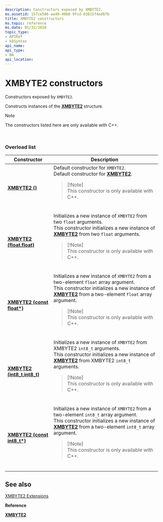 ```yaml
---
description: Constructors exposed by XMBYTE2.
ms.assetid: 157ce586-aa49-49b8-9fcd-03815f4ed67b
title: XMBYTE2 constructors
ms.topic: reference
ms.date: 05/31/2018
topic_type: 
- APIRef
- kbSyntax
api_name: 
api_type: 
- NA
api_location: 
---
```


# XMBYTE2 constructors

Constructors exposed by `XMBYTE2`.

Constructs instances of the [**XMBYTE2**](/windows/desktop/api/DirectXPackedVector/ns-directxpackedvector-xmbyte2) structure.

> [!Note]  
> The constructors listed here are only available with C++.

 

### Overload list




| Constructor | Description | 
|-------------|-------------|
| <a href="/windows/desktop/api/directxpackedvector/nf-directxpackedvector-xmbyte2-xmbyte2(constfloat)"><strong>XMBYTE2 ()</strong></a> | Default constructor for <code>XMBYTE2</code>.<br /> Default constructor for <a href="/windows/desktop/api/DirectXPackedVector/ns-directxpackedvector-xmbyte2"><strong>XMBYTE2</strong></a>.<br /><blockquote>[!Note]<br />This constructor is only available with C++.</blockquote><br /> | 
| <a href="/windows/desktop/api/directxpackedvector/nf-directxpackedvector-xmbyte2-xmbyte2(float_float)"><strong>XMBYTE2 (float,float)</strong></a> | Initializes a new instance of <code>XMBYTE2</code> from two <code>float</code> arguments.<br /> This constructor initializes a new instance of <a href="/windows/desktop/api/DirectXPackedVector/ns-directxpackedvector-xmbyte2"><strong>XMBYTE2</strong></a> from two <code>float</code> arguments.<br /><blockquote>[!Note]<br />This constructor is only available with C++.</blockquote><br /> | 
| <a href="/windows/desktop/api/directxpackedvector/nf-directxpackedvector-xmbyte2-xmbyte2(constfloat)"><strong>XMBYTE2 (const float*)</strong></a> | Initializes a new instance of <code>XMBYTE2</code> from a two-element <code>float</code> array argument.<br /> This constructor initializes a new instance of <a href="/windows/desktop/api/DirectXPackedVector/ns-directxpackedvector-xmbyte2"><strong>XMBYTE2</strong></a> from a two-element <code>float</code> array argument.<br /><blockquote>[!Note]<br />This constructor is only available with C++.</blockquote><br /> | 
| <a href="/windows/desktop/api/directxpackedvector/nf-directxpackedvector-xmbyte2-xmbyte2(int8_t_int8_t)"><strong>XMBYTE2 (int8_t,int8_t)</strong></a> | Initializes a new instance of <code>XMBYTE2</code> from XMBYTE2 <code>int8_t</code> arguments.<br /> This constructor initializes a new instance of <a href="/windows/desktop/api/DirectXPackedVector/ns-directxpackedvector-xmbyte2"><strong>XMBYTE2</strong></a> from XMBYTE2 <code>int8_t</code> arguments.<br /><blockquote>[!Note]<br />This constructor is only available with C++.</blockquote><br /> | 
| <a href="/windows/desktop/api/directxpackedvector/nf-directxpackedvector-xmbyte2-xmbyte2(constfloat)"><strong>XMBYTE2 (const int8_t*)</strong></a> | Initializes a new instance of <code>XMBYTE2</code> from a two-element <code>int8_t</code> array argument.<br /> This constructor initializes a new instance of <a href="/windows/desktop/api/DirectXPackedVector/ns-directxpackedvector-xmbyte2"><strong>XMBYTE2</strong></a> from a two-element <code>int8_t</code> array argument.<br /><blockquote>[!Note]<br />This constructor is only available with C++.</blockquote><br /> | 




## See also

<dl> <dt>

[XMBYTE2 Extensions](ovw-xmbyte2-extensions.md)
</dt> <dt>

**Reference**
</dt> <dt>

[**XMBYTE2**](/windows/desktop/api/DirectXPackedVector/ns-directxpackedvector-xmbyte2)
</dt> </dl>

 

 
